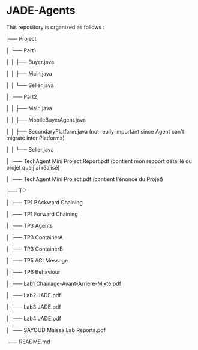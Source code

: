 # JADE-Agents

This repository is organized as follows :

├── Project

│   ├── Part1

│   │   ├── Buyer.java

│   │   ├── Main.java

│   │   └── Seller.java

│   ├── Part2

│   │   ├── Main.java

│   │   ├── MobileBuyerAgent.java

│   │   ├── SecondaryPlatform.java (not really important since Agent can't migrate inter Platforms)

│   │   └── Seller.java

│   ├── TechAgent Mini Project Report.pdf (contient mon repport détaillé du projet que j'ai réalisé)

│   └── TechAgent Mini Project.pdf (contient l'énoncé du Projet)

├── TP

│   ├── TP1 BAckward Chaining

│   ├── TP1 Forward Chaining

│   ├── TP3 Agents

│   ├── TP3 ContainerA

│   ├── TP3 ContainerB

│   ├── TP5 ACLMessage

│   ├── TP6 Behaviour

│   ├── Lab1 Chainage-Avant-Arriere-Mixte.pdf

│   ├── Lab2 JADE.pdf

│   ├── Lab3 JADE.pdf

│   ├── Lab4 JADE.pdf

│   └── SAYOUD Maissa Lab Reports.pdf

└── README.md






